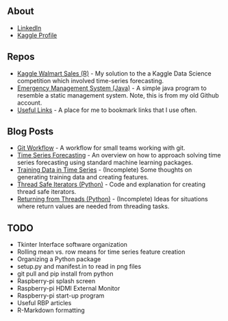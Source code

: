 ## About

* [LinkedIn](https://www.linkedin.com/in/nicolas-alvarez-9a2061112/)
* [Kaggle Profile](https://www.kaggle.com/npa02012)

## Repos

* [Kaggle Walmart Sales (R)](https://github.com/npa02012/kaggle_walmart_sales) - My solution to the a Kaggle Data Science competition which involved time-series forecasting.
* [Emergency Management System (Java)](https://github.com/npa1994/351-EMS) - A simple java program to resemble a static management system. Note, this is from my old Github account.
* [Useful Links](https://github.com/npa02012/blog_posts/tree/master/useful_links) - A place for me to bookmark links that I use often. 

## Blog Posts

* [Git Workflow](https://github.com/npa02012/blog_posts/tree/master/git_workflow) - A workflow for small teams working with git.
* [Time Series Forecasting](https://github.com/npa02012/blog_posts/tree/master/time_series) - An overview on how to approach solving time series forecasting using standard machine learning packages.
* [Training Data in Time Series](https://github.com/npa02012/blog_posts/tree/master/ts_training_data) - (Incomplete) Some thoughts on generating training data and creating features.
* [Thread Safe Iterators (Python)](https://github.com/npa02012/blog_posts/tree/master/thread_safe_iterator) - Code and explanation for creating thread safe iterators.
* [Returning from Threads (Python)](https://github.com/npa02012/blog_posts/tree/master/returning_from_threads) - (Incomplete) Ideas for situations where return values are needed from threading tasks.


## TODO

* Tkinter Interface software organization
* Rolling mean vs. row means for time series feature creation
* Organizing a Python package
* setup.py and manifest.in to read in png files
* git pull and pip install from python
* Raspberry-pi splash screen
* Raspberry-pi HDMI External Monitor
* Raspberry-pi start-up program
* Useful RBP articles
* R-Markdown formatting
